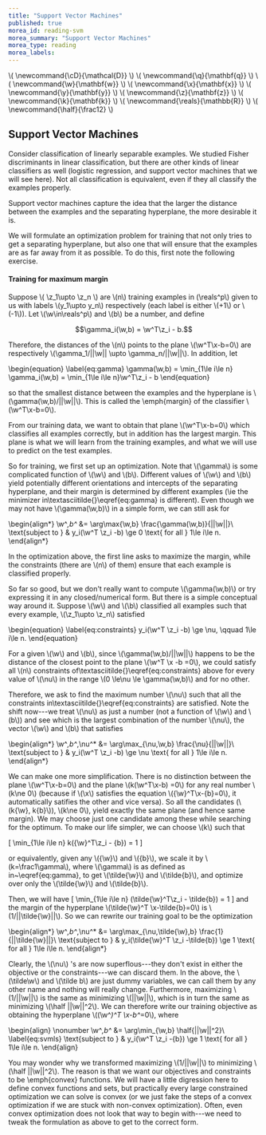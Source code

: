 ```yaml
---
title: "Support Vector Machines"
published: true
morea_id: reading-svm
morea_summary: "Support Vector Machines"
morea_type: reading
morea_labels:
---
```

\\( \newcommand{\cD}{\mathcal{D}} \\)
\\( \newcommand{\q}{\mathbf{q}} \\)
\\( \newcommand{\w}{\mathbf{w}} \\)
\\( \newcommand{\x}{\mathbf{x}} \\)
\\( \newcommand{\y}{\mathbf{y}} \\)
\\( \newcommand{\z}{\mathbf{z}} \\)
\\( \newcommand{\k}{\mathbf{k}} \\)
\\( \newcommand{\reals}{\mathbb{R}} \\)
\\( \newcommand{\half}{\frac12} \\)

## Support Vector Machines 
Consider classification of linearly separable examples.  We studied
Fisher discriminants in linear classification, but there are other
kinds of linear classifiers as well (logistic regression, and support
vector machines that we will see here).  Not all classification is
equivalent, even if they all classify the examples properly. 

Support vector machines capture the idea that the larger the
distance between the examples and the separating hyperplane, the more
desirable it is.

We will formulate an optimization problem for training that not only
tries to get a separating hyperplane, but also one that will ensure
that the examples are as far away from it as possible. To do this,
first note the following exercise.


#### Training for maximum margin
Suppose \\( \z_1\upto \z_n \\\) are \\(n\\\)
training examples in \(\reals^p\\) given to us with labels \\(y_1\upto y_n\\)
respectively (each label is either \\(+1\\) or \\(-1\\)). Let \\(\w\in\reals^p\\)
and \\(b\\) be a number, and define

$$\gamma_i(\w,b) = \w^T\z_i - b.$$


Therefore, the distances of the \\(n\\) points to the plane \\(\w^T\x-b=0\\) 
are respectively \\(\gamma_1/||\w|| \upto \gamma_n/||\w||\\). In addition,
let 

\begin{equation}
\label{eq:gamma}
\gamma(\w,b) = \min_{1\le i\le n} \gamma_i(\w,b) = \min_{1\le i\le n}\w^T\z_i - b
\end{equation}

so that the smallest distance between the examples and the hyperplane
is \\(\gamma(\w,b)/||\w||\\). This is called the \emph{margin} of the classifier
\\(\w^T\x-b=0\\).

From our training data, we want to obtain that plane \\(\w^T\x-b=0\\) which
classifies all examples correctly, but in addition has the largest
margin. This plane is what we will learn from the training examples, and
what we will use to predict on the test examples. 

So for training, we first set up an optimization. Note that \\(\gamma\\)
is some complicated function of \\(\w\\) and \\(b\\). Different values of
\\(\w\\) and \\(b\\) yield potentially different orientations and
intercepts of the separating hyperplane, and their margin is
determined by different examples (\ie the minimizer
in\textasciitilde{}\eqref{eq:gamma} is different).  Even though we may not have
\\(\gamma(\w,b)\\) in a simple form, we can still ask for

\begin{align*}
\w^*,b^* &= \arg\max{\w,b} \frac{\gamma(\w,b)}{||\w||}\\
\text{subject to } & y_i(\w^T \z_i -b) \ge 0 \text{ for all } 1\le i\le n.
\end{align*}

In the optimization above, the first line asks to maximize the margin,
while the constraints (there are \\(n\\) of them) ensure that each
example is classified properly.

So far so good, but we don't really want to compute \\(\gamma(\w,b)\\) or
try expressing it in any closed/numerical form. But there is a simple
conceptual way around it. Suppose \\(\w\\) and \\(\b\\) classified all examples
such that every example, \\(\z_1\upto \z_n\\) satisfied

\begin{equation}
\label{eq:constraints}
 y_i(\w^T \z_i -b) \ge \nu, \qquad 1\le i\le n.
\end{equation}

For a given \\(\w\\) and \\(b\\), since \\(\gamma(\w,b)/||\w||\\) happens to be the
distance of the closest point to the plane \\(\w^T \x -b =0\\), we could
satisfy all \\(n\\) constraints of\textasciitilde{}\eqref{eq:constraints} above for every value of \\(\nu\\) in the range \\(0 \le\nu \le \gamma(\w,b)\\) and for no
other.

Therefore, we ask to find the maximum number \\(\nu\\) such that all the
constraints in\textasciitilde{}\eqref{eq:constraints} are satisfied.
Note the shift now---we treat \\(\nu\\) as just a number (not a
function of \\(\w\\) and \\(b\\)) and see which is the largest combination
of the number \\(\nu\\), the vector \\(\w\\) and \\(b\\) that satisfies

\begin{align*}
\w^*,b^*,\nu^* &= \arg\max_{\nu,\w,b} \frac{\nu}{||\w||}\\
\text{subject to } & y_i(\w^T \z_i -b) \ge \nu \text{ for all } 1\le i\le n.
\end{align*}

We can make one more simplification. There is no distinction between
the plane \\(\w^T\x-b=0\\) and the plane
\\(k(\w^T\x-b) =0\\) for any real number \\(k\ne 0\\) (because
if \\(\x\\) satisfies the equation \\({\w}^T\x-{b}=0\\), it
automatically satifies the other and vice versa). So all the
candidates (\\(k{\w}, k{b}\\)), \\(k\ne 0\\), yield exactly the
same plane (and hence same margin). We may choose just one candidate among
these while searching for the optimum. To make our life simpler, we
can choose \\(k\\) such that 

\[ 
\min_{1\le i\le n} k({\w}^T\z_i - {b}) = 1 
\]

or equivalently, given any \\({\w}\\) and \\({b}\\), we scale it by
\\(k=\frac1\gamma\\), where \\(\gamma\\) is as defined as
in~\eqref{eq:gamma}, to get \\(\tilde{\w}\\) and \\(\tilde{b}\\), and
optimize over only the \\(\tilde{\w}\\) and \\(\tilde{b}\\).

Then, we will have \[ \min_{1\le i\le n} (\tilde{\w}^T\z_i -
\tilde{b}) = 1 \] and the margin of the hyperplane \\(\tilde{\w}^T
\x-\tilde{b}=0\\) is \\(1/||\tilde{\w}||\\).
So we can rewrite our training goal to be the optimization

\begin{align*}
\w^*,b^*,\nu^* &= \arg\max_{\nu,\tilde{\w},b} \frac{1}{||\tilde{\w}||}\\
\text{subject to } & y_i(\tilde{\w}^T \z_i -\tilde{b}) \ge 1 
\text{ for all } 1\le i\le n.
\end{align*}

Clearly, the \\(\nu\\) 's are now superflous---they don't exist in either the
objective or the constraints---we can discard them.
In the above, the \\(\tilde\w\\) and \\(\tilde b\\) are just dummy variables,
we can call them by any other name and nothing will really change. Furthermore,
maximizing \\(1/||\w||\\) is the same as minimizing \\(||\w||\\), which is in turn
the same as minimizing \\(\half ||\w||^2\\). We can therefore write our training
objective as obtaining the hyperplane \\((\w^*)^T \x-b^*=0\\), where 

\begin{align}
  \nonumber
  \w^*,b^* &= \arg\min_{\w,b} \half{||\w||^2}\\
  \label{eq:svmls}
\text{subject to } & y_i(\w^T \z_i -{b}) \ge 1 
\text{ for all } 1\le i\le n.
\end{align}

You may wonder why we transformed maximizing \\(1/||\w||\\) to minimizing
\\(\half ||\w||^2\\). The reason is that we want our objectives and
constraints to be \emph{convex} functions. We will have a little
digression here to define convex functions and sets, but practically
every large constrained optimization we can solve is convex (or we
just fake the steps of a convex optimization if we are stuck with
non-convex optimization). Often, even convex optimization does not
look that way to begin with---we need to tweak the formulation as 
above to get to the correct form.
